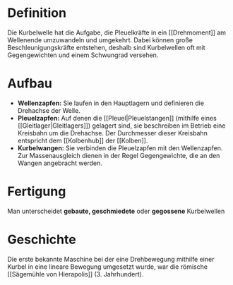 # Definition
Die Kurbelwelle hat die Aufgabe, die Pleuelkräfte in ein [[Drehmoment]] am Wellenende umzuwandeln und umgekehrt. Dabei können große Beschleunigungskräfte entstehen, deshalb sind Kurbelwellen oft mit Gegengewichten und einem Schwungrad versehen. 

# Aufbau
- **Wellenzapfen:** Sie laufen in den Hauptlagern und definieren die Drehachse der Welle.
- **Pleuelzapfen:** Auf denen die [[Pleuel|Pleuelstangen]] (mithilfe eines [[Gleitlager|Gleitlagers]]) gelagert sind, sie beschreiben im Betrieb eine Kreisbahn um die Drehachse. Der Durchmesser dieser Kreisbahn entspricht dem [[Kolbenhub]] der [[Kolben]].
- **Kurbelwangen:** Sie verbinden die Pleuelzapfen mit den Wellenzapfen. Zur Massenausgleich dienen in der Regel Gegengewichte, die an den Wangen angebracht werden.

# Fertigung
Man unterscheidet **gebaute, geschmiedete** oder **gegossene** Kurbelwellen

# Geschichte
Die erste bekannte Maschine bei der eine Drehbewegung mithilfe einer Kurbel in eine lineare Bewegung umgesetzt wurde, war die römische [[Sägemühle von Hierapolis]] (3. Jahrhundert).


